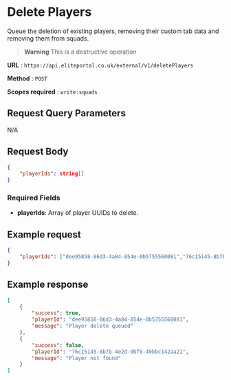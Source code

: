 # Delete Players

Queue the deletion of existing players, removing their custom tab data and removing them from squads.

> **Warning**
This is a destructive operation


**URL** : `https://api.eliteportal.co.uk/external/v1/deletePlayers`

**Method** : `POST`

**Scopes required** : `write:squads`

## Request Query Parameters

N/A

## Request Body
```json
{
    "playerIds": string[]
}
```

### Required Fields
- **playerIds**: Array of player UUIDs to delete.

## Example request
```json
{
    "playerIds": ["dee95858-86d3-4a84-854e-0b5755560081","76c15145-8b7b-4e2d-9bf9-49bbc142aa21"]
}
```

## Example response
```json
[
    {
        "success": true,
        "playerId": "dee95858-86d3-4a84-854e-0b5755560081",
        "message": "Player delete queued"
    },
    {
        "success": false,
        "playerId": "76c15145-8b7b-4e2d-9bf9-49bbc142aa21",
        "message": "Player not found"
    }
]
